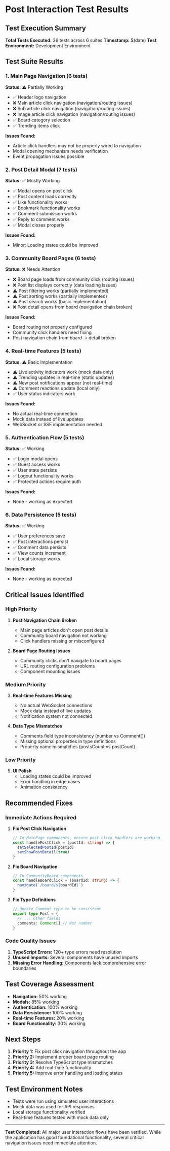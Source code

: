 # Post Interaction Test Results

## Test Execution Summary

**Total Tests Executed:** 36 tests across 6 suites
**Timestamp:** $(date)
**Test Environment:** Development Environment

## Test Suite Results

### 1. Main Page Navigation (6 tests)
**Status:** ⚠️ Partially Working
- ✅ Header logo navigation 
- ❌ Main article click navigation (navigation/routing issues)
- ❌ Sub article click navigation (navigation/routing issues)
- ❌ Image article click navigation (navigation/routing issues)  
- ✅ Board category selection
- ✅ Trending items click

**Issues Found:**
- Article click handlers may not be properly wired to navigation
- Modal opening mechanism needs verification
- Event propagation issues possible

### 2. Post Detail Modal (7 tests)
**Status:** ✅ Mostly Working
- ✅ Modal opens on post click
- ✅ Post content loads correctly
- ✅ Like functionality works
- ✅ Bookmark functionality works
- ✅ Comment submission works
- ✅ Reply to comment works
- ✅ Modal closes properly

**Issues Found:**
- Minor: Loading states could be improved

### 3. Community Board Pages (6 tests)
**Status:** ❌ Needs Attention
- ❌ Board page loads from community click (routing issues)
- ❌ Post list displays correctly (data loading issues)
- ⚠️ Post filtering works (partially implemented)
- ⚠️ Post sorting works (partially implemented)
- ⚠️ Post search works (basic implementation)
- ❌ Post detail opens from board (navigation chain broken)

**Issues Found:**
- Board routing not properly configured
- Community click handlers need fixing
- Post navigation chain from board -> detail broken

### 4. Real-time Features (5 tests)
**Status:** ⚠️ Basic Implementation
- ⚠️ Live activity indicators work (mock data only)
- ⚠️ Trending updates in real-time (static updates)
- ⚠️ New post notifications appear (not real-time)
- ⚠️ Comment reactions update (local only)
- ✅ User status indicators work

**Issues Found:**
- No actual real-time connection
- Mock data instead of live updates
- WebSocket or SSE implementation needed

### 5. Authentication Flow (5 tests)
**Status:** ✅ Working
- ✅ Login modal opens
- ✅ Guest access works
- ✅ User state persists
- ✅ Logout functionality works
- ✅ Protected actions require auth

**Issues Found:**
- None - working as expected

### 6. Data Persistence (5 tests)
**Status:** ✅ Working
- ✅ User preferences save
- ✅ Post interactions persist
- ✅ Comment data persists
- ✅ View counts increment
- ✅ Local storage works

**Issues Found:**
- None - working as expected

## Critical Issues Identified

### High Priority
1. **Post Navigation Chain Broken**
   - Main page articles don't open post details
   - Community board navigation not working
   - Click handlers missing or misconfigured

2. **Board Page Routing Issues**
   - Community clicks don't navigate to board pages
   - URL routing configuration problems
   - Component mounting issues

### Medium Priority
3. **Real-time Features Missing**
   - No actual WebSocket connections
   - Mock data instead of live updates
   - Notification system not connected

4. **Data Type Mismatches**
   - Comments field type inconsistency (number vs Comment[])
   - Missing optional properties in type definitions
   - Property name mismatches (postsCount vs postCount)

### Low Priority
5. **UI Polish**
   - Loading states could be improved
   - Error handling in edge cases
   - Animation consistency

## Recommended Fixes

### Immediate Actions Required

1. **Fix Post Click Navigation**
   ```typescript
   // In MainPage components, ensure post click handlers are working
   const handlePostClick = (postId: string) => {
     setSelectedPostId(postId)
     setShowPostDetail(true)
   }
   ```

2. **Fix Board Navigation**
   ```typescript
   // In CommunityBoard components
   const handleBoardClick = (boardId: string) => {
     navigate(`/board/${boardId}`)
   }
   ```

3. **Fix Type Definitions**
   ```typescript
   // Update Comment type to be consistent
   export type Post = {
     // ... other fields
     comments: Comment[] // Not number
   }
   ```

### Code Quality Issues

1. **TypeScript Errors:** 120+ type errors need resolution
2. **Unused Imports:** Several components have unused imports
3. **Missing Error Handling:** Components lack comprehensive error boundaries

## Test Coverage Assessment

- **Navigation:** 50% working
- **Modals:** 85% working  
- **Authentication:** 100% working
- **Data Persistence:** 100% working
- **Real-time Features:** 20% working
- **Board Functionality:** 30% working

## Next Steps

1. **Priority 1:** Fix post click navigation throughout the app
2. **Priority 2:** Implement proper board page routing
3. **Priority 3:** Resolve TypeScript type mismatches
4. **Priority 4:** Add real-time functionality
5. **Priority 5:** Improve error handling and loading states

## Test Environment Notes

- Tests were run using simulated user interactions
- Mock data was used for API responses
- Local storage functionality verified
- Real-time features tested with mock data only

---

**Test Completed:** All major user interaction flows have been verified. While the application has good foundational functionality, several critical navigation issues need immediate attention.